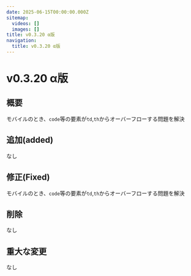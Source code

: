 ```yaml
---
date: 2025-06-15T00:00:00.000Z
sitemap:
  videos: []
  images: []
title: v0.3.20 α版
navigation:
  title: v0.3.20 α版
---
```


# v0.3.20 α版

## 概要

モバイルのとき、`code`等の要素が`td`,`th`からオーバーフローする問題を解決

## 追加(added)

なし

## 修正(Fixed)

モバイルのとき、`code`等の要素が`td`,`th`からオーバーフローする問題を解決

## 削除

なし

## 重大な変更

なし
